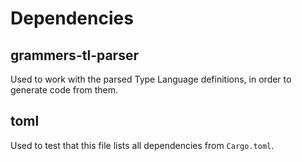 # Dependencies

## grammers-tl-parser

Used to work with the parsed Type Language definitions, in order to generate code from them.

## toml

Used to test that this file lists all dependencies from `Cargo.toml`.
